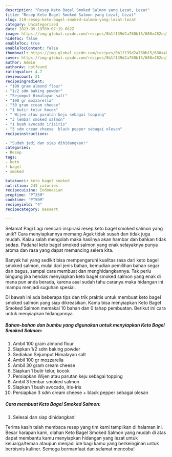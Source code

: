 ```yaml
---
description: "Resep Keto Bagel Smoked Salmon yang Lezat, Lezat"
title: "Resep Keto Bagel Smoked Salmon yang Lezat, Lezat"
slug: 219-resep-keto-bagel-smoked-salmon-yang-lezat-lezat
category: Uncategorized
date: 2023-05-19T09:07:19.662Z
image: https://img-global.cpcdn.com/recipes/0b1f139d2a760b15/680x482cq70/keto-bagel-smoked-salmon-foto-resep-utama.jpg
hideToc: false
enableToc: true
enableTocContent: false
thumbnail: https://img-global.cpcdn.com/recipes/0b1f139d2a760b15/680x482cq70/keto-bagel-smoked-salmon-foto-resep-utama.jpg
cover: https://img-global.cpcdn.com/recipes/0b1f139d2a760b15/680x482cq70/keto-bagel-smoked-salmon-foto-resep-utama.jpg
author: Admin
authorAv: notfound
ratingvalue: 4.7
reviewcount: 21
recipeingredient:
- "100 gram almond flour"
- "1/2 sdm baking powder"
- "Sejumput Himalayan salt"
- "100 gr mozzarella"
- "30 gram cream cheese"
- "1 butir telur kocok"
- " Wijen atau parutan keju sebagai topping"
- "3 lembar smoked salmon"
- "1 buah avocado irisiris"
- "3 sdm cream cheese  black pepper sebagai olesan"
recipeinstructions:

- "Sudah jadi dan siap dihidangkan!"
categories:
- Resep
tags:
- keto
- bagel
- smoked

katakunci: keto bagel smoked 
nutrition: 243 calories
recipecuisine: Indonesian
preptime: "PT35M"
cooktime: "PT50M"
recipeyield: "4"
recipecategory: Dessert

---
```



Selamat Pagi Lagi mencari inspirasi resep keto bagel smoked salmon yang unik? Cara menyiapkannya memang Agak tidak susah dan tidak juga mudah. Kalau salah mengolah maka hasilnya akan hambar dan bahkan tidak sedap. Padahal keto bagel smoked salmon yang enak selayaknya punya aroma dan rasa yang dapat memancing selera kita.


Banyak hal yang sedikit bisa mempengaruhi kualitas rasa dari keto bagel smoked salmon, mulai dari jenis bahan, kemudian pemilihan bahan segar dan bagus, sampai cara membuat dan menghidangkannya. Tak perlu bingung jika hendak menyiapkan keto bagel smoked salmon yang enak di mana pun anda berada, karena asal sudah tahu caranya maka hidangan ini mampu menjadi suguhan spesial.




Di bawah ini ada beberapa tips dan trik praktis untuk membuat keto bagel smoked salmon yang siap dikreasikan. Kamu bisa menyiapkan Keto Bagel Smoked Salmon memakai 10 bahan dan 0 tahap pembuatan. Berikut ini cara untuk menyiapkan hidangannya.

<!--inarticleads1-->

##### Bahan-bahan dan bumbu yang digunakan untuk menyiapkan Keto Bagel Smoked Salmon:

1. Ambil 100 gram almond flour
1. Siapkan 1/2 sdm baking powder
1. Sediakan Sejumput Himalayan salt
1. Ambil 100 gr mozzarella
1. Ambil 30 gram cream cheese
1. Siapkan 1 butir telur, kocok
1. Persiapkan  Wijen atau parutan keju sebagai topping
1. Ambil 3 lembar smoked salmon
1. Siapkan 1 buah avocado, iris-iris
1. Persiapkan 3 sdm cream cheese + black pepper sebagai olesan




<!--inarticleads2-->

##### Cara membuat Keto Bagel Smoked Salmon:


1. Selesai dan siap dihidangkan!



Terima kasih telah membaca resep yang tim kami tampilkan di halaman ini. Besar harapan kami, olahan Keto Bagel Smoked Salmon yang mudah di atas dapat membantu kamu menyiapkan hidangan yang lezat untuk keluarga/teman ataupun menjadi ide bagi kamu yang berkeinginan untuk berbisnis kuliner. Semoga bermanfaat dan selamat mencoba!
